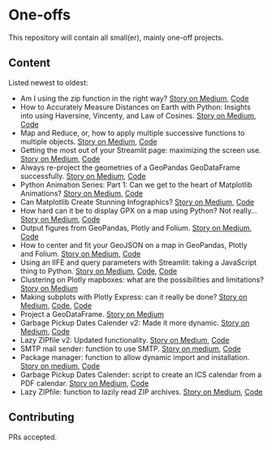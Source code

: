 # One-offs

This repository will contain all small(er), mainly one-off projects.

## Content
Listed newest to oldest:
* Am I using the zip function in the right way? [Story on Medium](), [Code](https://github.com/UnicornOnAzur/one_offs/blob/main/how_to_use_zip.py)
* How to Accurately Measure Distances on Earth with Python: Insights into using Haversine, Vincenty, and Law of Cosines. [Story on Medium](https://medium.com/top-python-libraries/how-to-accurately-measure-distances-on-earth-insights-into-haversine-vincenty-and-law-of-cosines-44bf442dd12c), [Code](https://github.com/UnicornOnAzur/one_offs/blob/main/calculate_distance_from_coordinates.py)
* Map and Reduce, or, how to apply multiple successive functions to multiple objects. [Story on Medium](https://medium.com/top-python-libraries/map-and-reduce-or-how-to-apply-multiple-successive-functions-to-multiple-objects-776845f490ef), [Code](https://github.com/UnicornOnAzur/one_offs/blob/main/map_and_reduce.py)
* Getting the most out of your Streamlit page: maximizing the screen use. [Story on Medium](https://medium.com/pythoneers/getting-the-most-out-of-your-streamlit-page-maximizing-the-screen-use-13c2b8c5a87d), [Code](https://github.com/UnicornOnAzur/one_offs/tree/main/maximize_streamlit)
* Always re-project the geometries of a GeoPandas GeoDataFrame successfully. [Story on Medium](https://medium.com/top-python-libraries/always-re-project-the-geometries-of-a-geopandas-geodataframe-successfully-925f3fd56801), [Code](https://github.com/UnicornOnAzur/one_offs/blob/main/always_set_crs.py)
* Python Animation Series: Part 1: Can we get to the heart of Matplotlib Animations? [Story on Medium](https://medium.com/top-python-libraries/python-animation-series-part-1-can-we-get-to-the-heart-of-matplotlib-animations-e2c56996cdb3), [Code](https://github.com/UnicornOnAzur/python_animation/blob/main/animated_heart_shape.py)
* Can Matplotlib Create Stunning Infographics? [Story on Medium](https://medium.com/top-python-libraries/can-matplotlib-create-stunning-infographics-f572e7e346ee), [Code](https://github.com/UnicornOnAzur/one_offs/blob/main/france_infographic.py)
* How hard can it be to display GPX on a map using Python? Not really… [Story on Medium](https://medium.com/pythoneers/how-hard-can-it-be-to-display-gpx-on-map-using-python-not-really-93a4f1617d0d), [Code](https://github.com/UnicornOnAzur/one_offs/blob/main/gpx_map.py)
* Output figures from GeoPandas, Plotly and Folium. [Story on Medium](https://medium.com/top-python-libraries/output-figures-from-geopandas-plotly-and-folium-how-to-save-them-as-a-graphic-a-geojson-a-cb4c337aa7aa), [Code](https://github.com/UnicornOnAzur/one_offs/blob/main/saving_maps.py)
* How to center and fit your GeoJSON on a map in GeoPandas, Plotly and Folium. [Story on Medium](https://medium.com/pythoneers/how-to-center-and-zoom-to-your-geojson-in-geopandas-plotly-and-folium-3fe3fd9c0d54), [Code](https://github.com/UnicornOnAzur/one_offs/blob/main/center_zoom_and_fit.py)
* Using an IIFE and query parameters with Streamlit: taking a JavaScript thing to Python. [Story on Medium](https://medium.com/pythoneers/using-an-iife-and-query-parameters-with-streamlit-taking-a-popular-thing-from-javascript-and-look-f82f50a40070), [Code](https://github.com/UnicornOnAzur/one_offs/blob/main/iife.py), [Code](https://github.com/UnicornOnAzur/one_offs/blob/main/iife.js)
* Clustering on Plotly mapboxes: what are the possibilities and limitations? [Story on Medium](https://medium.com/top-python-libraries/clustering-on-plotly-mapboxes-what-are-the-possibilities-and-limitations-8264c9aa6843)
* Making subplots with Plotly Express: can it really be done? [Story on Medium](https://medium.com/top-python-libraries/making-subplots-with-plotly-express-can-it-really-be-done-d29d4149294d), [Code](https://github.com/UnicornOnAzur/one_offs/blob/main/px_subplots.py), [Code](https://github.com/UnicornOnAzur/one_offs/blob/main/px_subplots_article.py)
* Project a GeoDataFrame. [Story on Medium](https://medium.com/top-python-libraries/how-to-correctly-project-a-geodataframe-05b059b8a7e6)
* Garbage Pickup Dates Calender v2: Made it more dynamic. [Story on Medium](https://medium.com/@unicornonazur/garbage-in-icalendar-out-revisited-will-it-work-for-next-year-2fd85b3355df), [Code](https://github.com/UnicornOnAzur/one_offs/blob/main/garbage_calendar_v2.py)
* Lazy ZIPfile v2: Updated functionality. [Story on Medium](https://medium.com/pythoneers/unlazy-lazy-zipfile-2142f278b6b4), [Code](https://github.com/UnicornOnAzur/one_offs/blob/main/lazy_zipfile_v2.py)
* SMTP mail sender: function to use SMTP. [Story on medium](https://medium.com/pythoneers/its-just-as-easy-as-sending-an-email-61a854981262), [Code](https://github.com/UnicornOnAzur/one_offs/blob/main/smtp_mail.py)
* Package manager: function to allow dynamic import and installation. [Story on medium](https://medium.com/pythoneers/of-the-utmost-import-ance-providing-flexible-import-and-installation-for-python-d7709030d7fc), [Code](https://github.com/UnicornOnAzur/one_offs/blob/main/package_manager.py)
* Garbage Pickup Dates Calender: script to create an ICS calendar from a PDF calendar. [Story on Medium](https://medium.com/pythoneers/garbage-in-icalendar-out-69-reasons-not-to-do-it-manually-9eddb1dd04c1), [Code](https://github.com/UnicornOnAzur/one_offs/blob/main/garbage_calendar.py)
* Lazy ZIPfile: function to lazily read ZIP archives. [Story on Medium](https://medium.com/pythoneers/lazip-using-lazy-evaluation-to-read-zip-archives-in-memory-64c0a0fb115a), [Code](https://github.com/UnicornOnAzur/one_offs/blob/main/lazy_zipfile.py)

## Contributing

PRs accepted.
